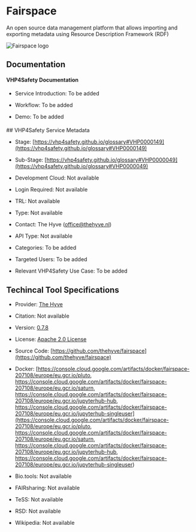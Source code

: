<script>
  async function fetchGlossaryData() {
    try {
      const response = await fetch('https://raw.githubusercontent.com/VHP4Safety/glossary/refs/heads/main/glossary.ttl');
      const text = await response.text();
      const namespace = 'https://vhp4safety.github.io/glossary#';
      const glossaryData = {};

      // Parse Turtle format using regular expressions
      const lines = text.split('\n');
      let currentSubject = null;
      let currentData = {};

      for (const line of lines) {
        const trimmed = line.trim();
        
        // Skip comments and empty lines
        if (trimmed.startsWith('#') || trimmed === '') continue;
        
        // Check for new subject (IRI)
        const subjectMatch = trimmed.match(/<([^>]+)>/);
        if (subjectMatch && subjectMatch[1].startsWith(namespace)) {
          // Save previous subject if it exists
          if (currentSubject) {
            const id = currentSubject.replace(namespace, '');
            glossaryData[id] = currentData;
          }
          
          currentSubject = subjectMatch[1];
          currentData = { label: 'Not available', description: 'Not available' };
        }
        
        // Extract rdfs:label
        const labelMatch = trimmed.match(/rdfs:label\s+"([^"]+)"/);
        if (labelMatch && currentSubject) {
          currentData.label = labelMatch[1];
        }
        
        // Extract dc:description
        const descMatch = trimmed.match(/dc:description\s+"([^"]+)"/);
        if (descMatch && currentSubject) {
          currentData.description = descMatch[1];
        }
      }
      
      // Don't forget the last subject
      if (currentSubject) {
        const id = currentSubject.replace(namespace, '');
        glossaryData[id] = currentData;
      }

      return glossaryData;
    } catch (error) {
      console.error('Error fetching glossary data:', error);
      return {};
    }
  }

  async function initGlossaryButtons() {
    const glossaryData = await fetchGlossaryData();
    document.querySelectorAll('a[href^="https://vhp4safety.github.io/glossary#"]').forEach(link => {
      const id = link.href.replace('https://vhp4safety.github.io/glossary#', '');
      if (glossaryData[id]) {
        const button = document.createElement('button');
        button.textContent = 'ℹ️';
        button.style.marginLeft = '5px';
        button.onclick = () => {
          alert(`Title: ${id}\nLabel: ${glossaryData[id].label}\nDescription: ${glossaryData[id].description}`);
        };
        link.parentNode.insertBefore(button, link.nextSibling);
      }
    });
  }

  document.addEventListener('DOMContentLoaded', initGlossaryButtons);
</script>

# Fairspace

<!--- This file is autogenerated. Edit fairspace.json to make changes in this page. --->

An open source data management platform that allows importing and exporting metadata using Resource Description Framework (RDF)

![Fairspace logo](https://raw.githubusercontent.com/VHP4Safety/cloud/main/docs/service/fairspace.png)

## Documentation

#### VHP4Safety Documentation

* Service Introduction: To be added

* Workflow: To be added

* Demo: To be added

<h4 id='tess-widget-materials-header'></h4>

<div id='tess-widget-materials-list' class='tess-widget tess-widget-list'></div>
<script>
  function initTeSSWidgets() {
    var query = 'fairspace';
    if (query.trim() != '') {
      TessWidget.Materials(document.getElementById('tess-widget-materials-list'),
                           'SimpleList',
                           {
                             opts: {
                               enableSearch: false
                             },
                             params: {
                               pageSize: 5,
                               q: query
                             }
                           });
      document.getElementById('tess-widget-materials-header').innerHTML = 'Documentation from ELIXIR TeSS'
    }
}
</script>
<script async='' defer='' src='https://elixirtess.github.io/TeSS_widgets/components/js/tess-widget-standalone.js' onload='initTeSSWidgets()'></script>
## VHP4Safety Service Metadata

* Stage: [https://vhp4safety.github.io/glossary#VHP0000149](https://vhp4safety.github.io/glossary#VHP0000149)

* Sub-Stage: [https://vhp4safety.github.io/glossary#VHP0000049](https://vhp4safety.github.io/glossary#VHP0000049)

* Development Cloud: Not available

* Login Required: Not available

* TRL: Not available

* Type: Not available

* Contact: The Hyve (office@thehyve.nl)

* API Type: Not available

* Categories: To be added

* Targeted Users: To be added

* Relevant VHP4Safety Use Case: To be added

## Techincal Tool Specifications

* Provider: [The Hyve](https://www.thehyve.nl/)

* Citation: Not available

* Version: [0.7.8](https://github.com/thehyve/fairspace/blob/dev/VERSION)

* License: [Apache 2.0 License](https://www.apache.org/licenses/LICENSE-2.0.txt)

* Source Code: [https://github.com/thehyve/fairspace](https://github.com/thehyve/fairspace)

* Docker: [https://console.cloud.google.com/artifacts/docker/fairspace-207108/europe/eu.gcr.io/pluto, https://console.cloud.google.com/artifacts/docker/fairspace-207108/europe/eu.gcr.io/saturn, https://console.cloud.google.com/artifacts/docker/fairspace-207108/europe/eu.gcr.io/jupyterhub-hub, https://console.cloud.google.com/artifacts/docker/fairspace-207108/europe/eu.gcr.io/jupyterhub-singleuser](https://console.cloud.google.com/artifacts/docker/fairspace-207108/europe/eu.gcr.io/pluto, https://console.cloud.google.com/artifacts/docker/fairspace-207108/europe/eu.gcr.io/saturn, https://console.cloud.google.com/artifacts/docker/fairspace-207108/europe/eu.gcr.io/jupyterhub-hub, https://console.cloud.google.com/artifacts/docker/fairspace-207108/europe/eu.gcr.io/jupyterhub-singleuser)

* Bio.tools: Not available

* FAIRsharing: Not available

* TeSS: Not available

* RSD: Not available

* Wikipedia: Not available

<script type="application/ld+json">
  {
    "@context": "https://schema.org/",
    "@type": "SoftwareApplication",
    "http://purl.org/dc/terms/conformsTo": {
      "@type": "CreativeWork", "@id": "https://bioschemas.org/profiles/ComputationalTool/1.0-RELEASE"
    },
    "@id" : "https://vhp4safety.github.io/cloud/service/fairspace",
    "name": "Fairspace",
    "description": "An open source data management platform that allows importing and exporting metadata using Resource Description Framework (RDF)",
    "url": "https://www.thehyve.nl/services/fairspace"
  }
</script>
